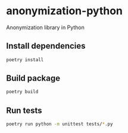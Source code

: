 # anonymization-python

Anonymization library in Python

## Install dependencies

```bash
poetry install
```

## Build package

```bash
poetry build
```

## Run tests

```bash
poetry run python -m unittest tests/*.py 
```
